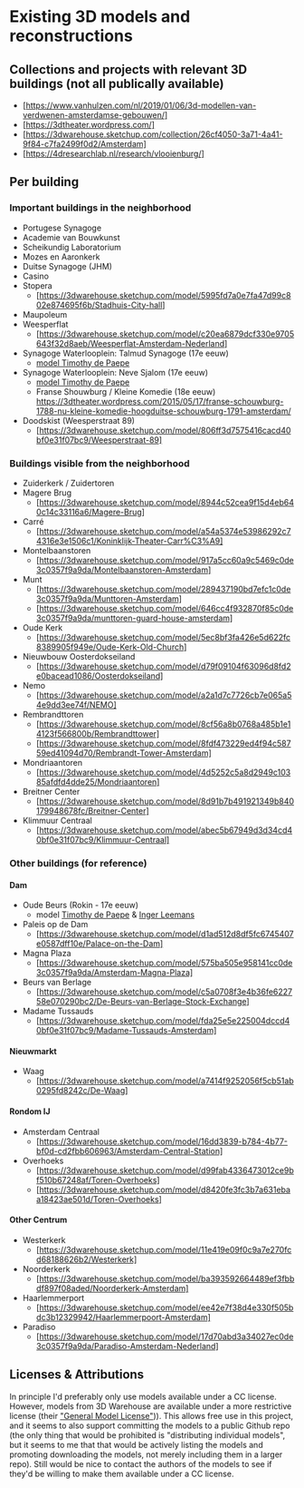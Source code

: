 # Existing 3D models and reconstructions

## Collections and projects with relevant 3D buildings (not all publically available)

- [https://www.vanhulzen.com/nl/2019/01/06/3d-modellen-van-verdwenen-amsterdamse-gebouwen/]
- [https://3dtheater.wordpress.com/]
- [https://3dwarehouse.sketchup.com/collection/26cf4050-3a71-4a41-9f84-c7fa2499f0d2/Amsterdam]
- [https://4dresearchlab.nl/research/vlooienburg/]

## Per building

### Important buildings in the neighborhood

- Portugese Synagoge
- Academie van Bouwkunst
- Scheikundig Laboratorium
- Mozes en Aaronkerk
- Duitse Synagoge (JHM)
- Casino
- Stopera
  - [https://3dwarehouse.sketchup.com/model/5995fd7a0e7fa47d99c802e874695f6b/Stadhuis-City-hall]
- Maupoleum
- Weesperflat
  - [https://3dwarehouse.sketchup.com/model/c20ea6879dcf330e9705643f32d8aeb/Weesperflat-Amsterdam-Nederland]
- Synagoge Waterlooplein: Talmud Synagoge (17e eeuw)
  - [model Timothy de Paepe](https://3dtheater.wordpress.com/2015/01/31/work-in-progress-hypothetische-reconstructie-van-de-talmud-torah-synagoge-amsterdam-1639-1675/)
- Synagoge Waterlooplein: Neve Sjalom (17e eeuw)
  - [model Timothy de Paepe](https://3dtheater.wordpress.com/2015/05/20/synagoge-neve-sjalom-amsterdam-1612-1639/)
  - Franse Shouwburg / Kleine Komedie (18e eeuw) https://3dtheater.wordpress.com/2015/05/17/franse-schouwburg-1788-nu-kleine-komedie-hoogduitse-schouwburg-1791-amsterdam/
- Doodskist (Weesperstraat 89)
  - [https://3dwarehouse.sketchup.com/model/806ff3d7575416cacd40bf0e31f07bc9/Weesperstraat-89]

### Buildings visible from the neighborhood
- Zuiderkerk / Zuidertoren
- Magere Brug
  - [https://3dwarehouse.sketchup.com/model/8944c52cea9f15d4eb640c14c33116a6/Magere-Brug]
- Carré
  - [https://3dwarehouse.sketchup.com/model/a54a5374e53986292c74316e3e1506c1/Koninklijk-Theater-Carr%C3%A9]
- Montelbaanstoren
  - [https://3dwarehouse.sketchup.com/model/917a5cc60a9c5469c0de3c0357f9a9da/Montelbaanstoren-Amsterdam]
- Munt
  - [https://3dwarehouse.sketchup.com/model/289437190bd7efc1c0de3c0357f9a9da/Munttoren-Amsterdam]
  - [https://3dwarehouse.sketchup.com/model/646cc4f932870f85c0de3c0357f9a9da/munttoren-guard-house-amsterdam]
- Oude Kerk
  - [https://3dwarehouse.sketchup.com/model/5ec8bf3fa426e5d622fc8389905f949e/Oude-Kerk-Old-Church]
- Nieuwbouw Oosterdokseiland
  - [https://3dwarehouse.sketchup.com/model/d79f09104f63096d8fd2e0bacead1086/Oosterdokseiland]
- Nemo
  - [https://3dwarehouse.sketchup.com/model/a2a1d7c7726cb7e065a54e9dd3ee74f/NEMO]
- Rembrandttoren
  - [https://3dwarehouse.sketchup.com/model/8cf56a8b0768a485b1e14123f566800b/Rembrandttower]
  - [https://3dwarehouse.sketchup.com/model/8fdf473229ed4f94c58759ed41094d70/Rembrandt-Tower-Amsterdam]
- Mondriaantoren
  - [https://3dwarehouse.sketchup.com/model/4d5252c5a8d2949c10385afdfd4dde25/Mondriaantoren]
- Breitner Center
  - [https://3dwarehouse.sketchup.com/model/8d91b7b491921349b840179948678fc/Breitner-Center]
- Klimmuur Centraal
  - [https://3dwarehouse.sketchup.com/model/abec5b67949d3d34cd40bf0e31f07bc9/Klimmuur-Centraal]

### Other buildings (for reference)

#### Dam
- Oude Beurs (Rokin - 17e eeuw)
  - model [Timothy de Paepe](https://3dtheater.wordpress.com/de-amsterdamse-beurs-the-amsterdam-stock-exchange-1611-1837/) & [Inger Leemans](https://ingerleemans.wordpress.com/emotional-economies/)
- Paleis op de Dam
  - [https://3dwarehouse.sketchup.com/model/d1ad512d8df5fc6745407e0587dff10e/Palace-on-the-Dam]
- Magna Plaza
  - [https://3dwarehouse.sketchup.com/model/575ba505e958141cc0de3c0357f9a9da/Amsterdam-Magna-Plaza]
- Beurs van Berlage
  - [https://3dwarehouse.sketchup.com/model/c5a0708f3e4b36fe622758e070290bc2/De-Beurs-van-Berlage-Stock-Exchange]
- Madame Tussauds
  - [https://3dwarehouse.sketchup.com/model/fda25e5e225004dccd40bf0e31f07bc9/Madame-Tussauds-Amsterdam]

#### Nieuwmarkt
- Waag
  - [https://3dwarehouse.sketchup.com/model/a7414f9252056f5cb51ab0295fd8242c/De-Waag]

#### Rondom IJ
- Amsterdam Centraal
  - [https://3dwarehouse.sketchup.com/model/16dd3839-b784-4b77-bf0d-cd2fbb606963/Amsterdam-Central-Station]
- Overhoeks
  - [https://3dwarehouse.sketchup.com/model/d99fab4336473012ce9bf510b67248af/Toren-Overhoeks]
  - [https://3dwarehouse.sketchup.com/model/d8420fe3fc3b7a631ebaa18423ae501d/Toren-Overhoeks]

#### Other Centrum
- Westerkerk
  - [https://3dwarehouse.sketchup.com/model/11e419e09f0c9a7e270fcd68188626b2/Westerkerk]
- Noorderkerk
  - [https://3dwarehouse.sketchup.com/model/ba393592664489ef3fbbdf897f08aded/Noorderkerk-Amsterdam]
- Haarlemmerport
  - [https://3dwarehouse.sketchup.com/model/ee42e7f38d4e330f505bdc3b12329942/Haarlemmerpoort-Amsterdam]
- Paradiso
  - [https://3dwarehouse.sketchup.com/model/17d70abd3a34027ec0de3c0357f9a9da/Paradiso-Amsterdam-Nederland]

## Licenses & Attributions

In principle I'd preferably only use models available under a CC license. However, models from 3D Warehouse are available under a more restrictive license (their ["General Model License"](https://3dwarehouse.sketchup.com/tos/))). This allows free use in this project, and it seems to also support committing the models to a public Github repo (the only thing that would be prohibited is "distributing individual models", but it seems to me that that would be actively listing the models and promoting downloading the models, not merely including them in a larger repo). Still would be nice to contact the authors of the models to see if they'd be willing to make them available under a CC license.

